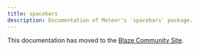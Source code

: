```yaml
---
title: spacebars
description: Documentation of Meteor's `spacebars` package.
---
```


This documentation has moved to the [Blaze Community Site](http://blazejs.org/guide/spacebars.html).
